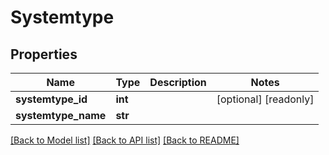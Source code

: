 # Systemtype

## Properties
Name | Type | Description | Notes
------------ | ------------- | ------------- | -------------
**systemtype_id** | **int** |  | [optional] [readonly] 
**systemtype_name** | **str** |  | 

[[Back to Model list]](../README.md#documentation-for-models) [[Back to API list]](../README.md#documentation-for-api-endpoints) [[Back to README]](../README.md)


